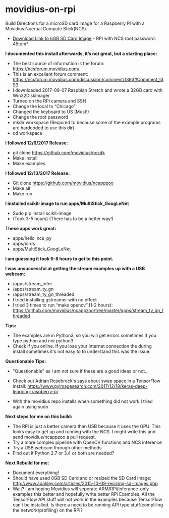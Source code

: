 # movidius-on-rpi
Build Directions for a microSD card image for a Raspberry Pi with a Movidius Nuerual Compute Stick(NCS). 

* [Download Link to 6GB SD Card Image](http://www.gemhunt.com/ncs.img.gz)  - RPI with NCS root password: 45tom*

**I documented this install afterwards, it’s not great, but a starting place:**
* The best source of information is the forum: https://ncsforum.movidius.com/
* This is an excellent forum comment: https://ncsforum.movidius.com/discussion/comment/1393#Comment_1393
* I downloaded 2017-09-07 Raspbian Stretch and wrote a 32GB card with Win32DiskImager
* Turned on the RPi camera and SSH
* Change the local to “Chicago”
* Changed the keyboard to US  (Must!) 
* Change the root password
* mkdir workspace (Required to because some of the example programs are hardcoded to use this dir) 
* cd workspace

**I followed 12/6/2017 Release:**
* git clone https://github.com/movidius/ncsdk
* Make install
* Make examples

**I followed 12/13/2017 Release:**
* Git clone https://github.com/movidius/ncappzoo
* Make all
* Make run

**I installed scikit-image to run apps/MultiStick_GoogLeNet**
* Sudo pip install scikit-image 
* (Took 3-5 hours) (There has to be a better way!) 

**These apps work great:**
* apps/hello_ncs_py
* apps/birds
* apps/MultiStick_GoogLeNet

**I am guessing it took 6-8 hours to get to this point.**

**I was unsuccessful at getting the stream examples up with a USB webcam:**
* /apps/stream_infer
* /apps/stream_ty_gn
* /apps/stream_ty_gn_threaded
* I tried installing gstreamer with no effect 
* I tried 3 times to run “make opencv”:(1-2 hours): https://github.com/movidius/ncappzoo/tree/master/apps/stream_ty_gn_threaded

**Tips:**
* The examples are in Python3, so you will get errors sometimes if you type python and not python3
* Check if you online. If you lose your internet connection the during install sometimes it's not easy to to understand this was the issue. 


**Questionable Tips:**
* "Questionable" as I am not sure if these are a good ideas or not...

* Check out Adrian Rosebrock's says about swap space in a TensorFlow install: https://www.pyimagesearch.com/2017/12/18/keras-deep-learning-raspberry-pi
* With the movidius repo installs when something did not work I tried again using sudo


**Next steps for me on this build:**
* The RPi is just a better camera than USB because it uses the GPU. This looks easy to get up and running with the NCS. I might write this and send movidius/ncappzoo a pull request. 
* Try a more complex pipeline with OpenCV functions and NCS inference
* Try a USB webcam through other methods
* Find out if Python 2.7 or 3.4 or both are needed? 


**Next Rebuild for me:**
* Document everything! 
* Should have used 8GB SD Card and or resized the SD Card image: http://www.aoakley.com/articles/2015-10-09-resizing-sd-images.php
* Wait? I am hoping Movidius will seperate ARM/RPi/inferance-only examples this better and hopefully write better RPi Examples. All the TensorFlow API stuff will not work in the examples because TensorFlow can’t be installed. Is there a need to be running API type stuff(compliling the network/profiling) on the RPi?

